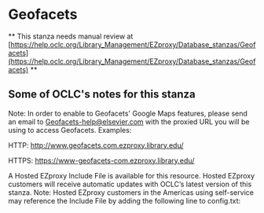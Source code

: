 # Geofacets
** This stanza needs manual review at [https://help.oclc.org/Library_Management/EZproxy/Database_stanzas/Geofacets](https://help.oclc.org/Library_Management/EZproxy/Database_stanzas/Geofacets) **

## Some of OCLC's notes for this stanza

Note: In order to enable to Geofacets' Google Maps features, please send an email to Geofacets-help@elsevier.com with the proxied URL you will be using to access Geofacets. Examples:

HTTP: http://www.geofacets.com.ezproxy.library.edu/

HTTPS: https://www-geofacets-com.ezproxy.library.edu/

A Hosted EZproxy Include File is available for this resource. Hosted EZproxy customers will receive automatic updates with OCLC&rsquo;s latest version of this stanza. Note: Hosted EZproxy customers in the Americas using self-service may reference the Include File by adding the following line to config.txt:

&nbsp;
